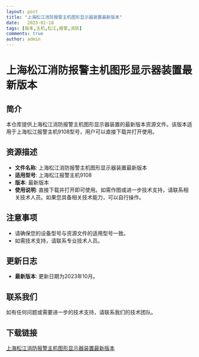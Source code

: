 ```yaml
---
layout: post
title: "上海松江消防报警主机图形显示器装置最新版本"
date:   2023-01-18
tags: [版本,主机,松江,报警,消防]
comments: true
author: admin
---
```

# 上海松江消防报警主机图形显示器装置最新版本

## 简介
本仓库提供上海松江消防报警主机图形显示器装置的最新版本资源文件。该版本适用于上海松江报警主机9108型号，用户可以直接下载并打开使用。

## 资源描述
- **文件名称**: 上海松江消防报警主机图形显示器装置最新版本
- **适用型号**: 上海松江报警主机9108
- **版本**: 最新版本
- **使用说明**: 直接下载并打开即可使用。如需作图或进一步技术支持，请联系相关技术人员。如果您具备相关技术能力，可以自行操作。

## 注意事项
- 请确保您的设备型号与资源文件的适用型号一致。
- 如需技术支持，请联系专业技术人员。

## 更新日志
- **最新版本**: 更新日期为2023年10月。

## 联系我们
如有任何问题或需要进一步的技术支持，请联系我们的技术团队。

## 下载链接

[上海松江消防报警主机图形显示器装置最新版本](https://pan.quark.cn/s/0357e5dc9d8a)